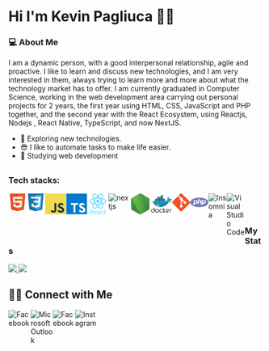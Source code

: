 # Hi I'm Kevin Pagliuca 🖐🏻


### 💻 About Me 

I am a dynamic person, with a good interpersonal relationship, agile and proactive.
I like to learn and discuss new technologies, and I am very interested in them, always trying to learn more and more about what the technology market has to offer.
I am currently graduated in Computer Science, working in the web development area carrying out personal projects for 2 years, the first year using HTML, CSS, JavaScript and PHP together, and the second year with the React Ecosystem, using Reactjs, Nodejs , React Native, TypeScript, and now NextJS.

- 🤔 Exploring new technologies.
- 😎 I like to automate tasks to make life easier.
- 📖 Studying web development

##

### Tech stacks:

<img align="left" alt="html5" width="36px" src="https://raw.githubusercontent.com/devicons/devicon/9c6bfdb9783cdfe1018666ed76adcfd3eab6fad6/icons/html5/html5-original.svg" alt="html5" />
<img align="left" alt="css3" width="36px" src="https://raw.githubusercontent.com/devicons/devicon/9c6bfdb9783cdfe1018666ed76adcfd3eab6fad6/icons/css3/css3-original.svg" />

<img align="left" alt="javascript" width="42px" src="https://raw.githubusercontent.com/devicons/devicon/9c6bfdb9783cdfe1018666ed76adcfd3eab6fad6/icons/javascript/javascript-original.svg" />
<img align="left" alt="typescript" width="42px" src="https://raw.githubusercontent.com/devicons/devicon/9c6bfdb9783cdfe1018666ed76adcfd3eab6fad6/icons/typescript/typescript-original.svg" />
<img align="left" alt="react" width="42px" src="https://raw.githubusercontent.com/devicons/devicon/9c6bfdb9783cdfe1018666ed76adcfd3eab6fad6/icons/react/react-original-wordmark.svg" />

<img align="left" alt="nextjs" width="42px" src="https://cdn.worldvectorlogo.com/logos/next-js.svg" />

<img align="left" alt="nodejs" width="42px" src="https://raw.githubusercontent.com/devicons/devicon/9c6bfdb9783cdfe1018666ed76adcfd3eab6fad6/icons/nodejs/nodejs-original.svg" />
<img align="left" alt "docker" width="42px" src="https://raw.githubusercontent.com/devicons/devicon/9c6bfdb9783cdfe1018666ed76adcfd3eab6fad6/icons/docker/docker-original-wordmark.svg" />

<img align="left" alt="Git" width="36px" src="https://raw.githubusercontent.com/devicons/devicon/9c6bfdb9783cdfe1018666ed76adcfd3eab6fad6/icons/git/git-original.svg" />
<img align="left" alt="php" width="36px" src="https://raw.githubusercontent.com/devicons/devicon/9c6bfdb9783cdfe1018666ed76adcfd3eab6fad6/icons/php/php-plain.svg" />

<img align="left" alt="Insomnia" width="36px" src="https://insomnia.rest/icons-16bbda05b237ae360d3df0d55e40721d/favicon.ico" />
<img align="left" alt="Visual Studio Code" width="36px" src="https://upload.wikimedia.org/wikipedia/commons/thumb/9/9a/Visual_Studio_Code_1.35_icon.svg/512px-Visual_Studio_Code_1.35_icon.svg.png" />

<br />
<br />

## 


### My Stats

<p>
<a href="https://github.com/kevinpagliuca">
  <img height="180em" src="https://github-readme-stats.vercel.app/api?username=kevinpagliuca&show_icons=true&theme=radical" />
  <img height="180em" src="https://github-readme-stats-eight-theta.vercel.app/api/top-langs/?username=kevinpagliuca&theme=radical&layout=compact" />
</a>
</p>

##  🤝🏻 Connect with Me

<p>
<a href="https://www.linkedin.com/in/kevin-pagliuca"><img align="left" alt="Facebook" width="44px" src="https://www.flaticon.com/svg/static/icons/svg/174/174857.svg"/></a>
<a href="mailto:kevin.pagliuca@outlook.com"><img align="left" alt="Microsoft Outlook" width="44px" src="https://www.flaticon.com/svg/static/icons/svg/732/732223.svg"/></a>

<a href="https://www.facebook.com/keviin.pagliuca"><img align="left" alt="Facebook" width="44px" src="https://www.flaticon.com/svg/static/icons/svg/1384/1384053.svg"/></a>
<a href="https://www.instagram.com/kevinpagliuca"><img align="left" alt="Instagram" width="44px" src="https://www.flaticon.com/svg/static/icons/svg/1384/1384063.svg"/></a>


<!--
**KevinPagliuca/kevinpagliuca** is a ✨ _special_ ✨ repository because its `README.md` (this file) appears on your GitHub profile.

Here are some ideas to get you started:

- 🔭 I’m currently working on ...
- 🌱 I’m currently learning ...
- 👯 I’m looking to collaborate on ...
- 🤔 I’m looking for help with ...
- 💬 Ask me about ...
- 📫 How to reach me: ...
- 😄 Pronouns: ...
- ⚡ Fun fact: ...
-->
